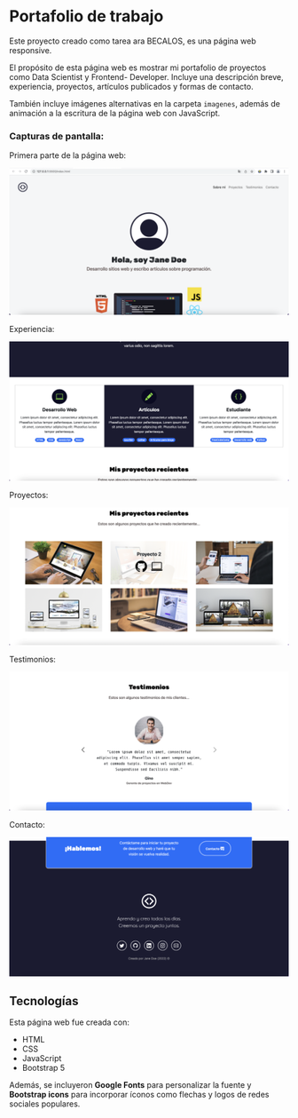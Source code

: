 # Portafolio de trabajo

Este proyecto creado como tarea ara BECALOS, es una página web responsive. 

El propósito de esta página web es mostrar mi portafolio de proyectos como Data Scientist y Frontend- Developer. Incluye una descripción breve, experiencia, proyectos, artículos publicados y formas de contacto. 

También incluye imágenes alternativas en la carpeta `imagenes`, además de animación a la escritura de la página web con JavaScript.

### Capturas de pantalla:

Primera parte de la página web:

![Primera parte de la página web](imagenes/screenshot1.png)

Experiencia:

![Experiencia](imagenes/screenshot2.png)

Proyectos:

![Proyectos](imagenes/screenshot3.png)

Testimonios:

![Testimonios](imagenes/screenshot4.png)

Contacto:

![Contacto](imagenes/screenshot5.png)

## Tecnologías

Esta página web fue creada con:

* HTML
* CSS
* JavaScript 
* Bootstrap 5

Además, se incluyeron **Google Fonts** para personalizar la fuente y **Bootstrap icons** para incorporar íconos como flechas y logos de redes sociales populares. 




